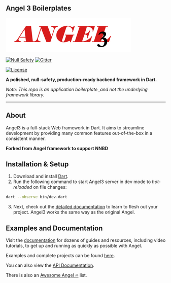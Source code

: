 
## Angel 3 Boilerplates

[![Angel 3 Framework](./logo3.png)](https://github.com/dukefirehawk/angel)


[![Null Safety](https://img.shields.io/badge/null-safety-brightgreen)](https://dart.dev/null-safety)
[![Gitter](https://img.shields.io/gitter/room/nwjs/nw.js.svg)](https://gitter.im/angel_dart/discussion)

[![License](https://img.shields.io/github/license/dukefirehawk/angel)](https://github.com/dukefirehawk/boilerplates/LICENSE)


**A polished, null-safety, production-ready backend framework in Dart.**

*Note: This repo is an application boilerplate ,and not the underlying framework library.*

-----
## About
Angel3 is a full-stack Web framework in Dart. It aims to streamline development by providing many common features out-of-the-box in a consistent manner.

**Forked from Angel framework to support NNBD**

## Installation & Setup

1. Download and install [Dart](https://dart.dev/get-dart).
2. Run the following command to start Angel3 server in dev mode to *hot-reloaded* on file changes:

```bash
dart --observe bin/dev.dart
```

3. Next, check out the [detailed documentation](https://angel3-docs.dukefirehawk.com/guides) to learn to flesh out your project. Angel3 works the same way as the original Angel. 

## Examples and Documentation
Visit the [documentation](https://angel3-docs.dukefirehawk.com/guides)
for dozens of guides and resources, including video tutorials,
to get up and running as quickly as possible with Angel.

Examples and complete projects can be found
[here](https://github.com/dukefirehawk/angel3-examples).


You can also view the [API Documentation](https://pub.dev/documentation/angel3_framework/latest/).

There is also an [Awesome Angel :fire:](https://github.com/dukefirehawk/angel3-awesome) list.

